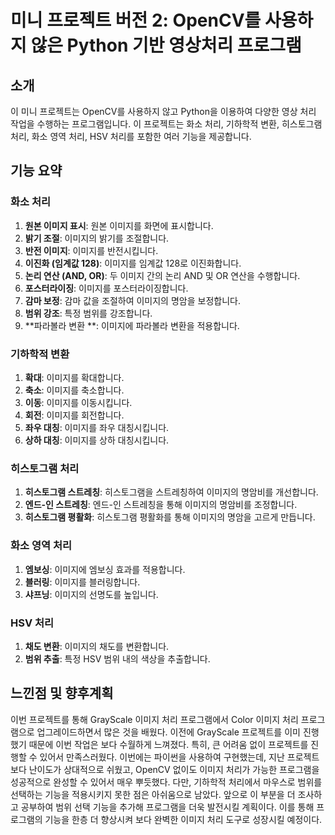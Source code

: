 # 미니 프로젝트 버전 2: OpenCV를 사용하지 않은 Python 기반 영상처리 프로그램

## 소개
이 미니 프로젝트는 OpenCV를 사용하지 않고 Python을 이용하여 다양한 영상 처리 작업을 수행하는 프로그램입니다. 이 프로젝트는 화소 처리, 기하학적 변환, 히스토그램 처리, 화소 영역 처리, HSV 처리를 포함한 여러 기능을 제공합니다.

## 기능 요약

### 화소 처리
1. **원본 이미지 표시**: 원본 이미지를 화면에 표시합니다.
2. **밝기 조절**: 이미지의 밝기를 조절합니다.
3. **반전 이미지**: 이미지를 반전시킵니다.
4. **이진화 (임계값 128)**: 이미지를 임계값 128로 이진화합니다.
5. **논리 연산 (AND, OR)**: 두 이미지 간의 논리 AND 및 OR 연산을 수행합니다.
6. **포스터라이징**: 이미지를 포스터라이징합니다.
7. **감마 보정**: 감마 값을 조절하여 이미지의 명암을 보정합니다.
8. **범위 강조**: 특정 범위를 강조합니다.
9. **파라볼라 변환 **: 이미지에 파라볼라 변환을 적용합니다.

### 기하학적 변환
1. **확대**: 이미지를 확대합니다.
2. **축소**: 이미지를 축소합니다.
3. **이동**: 이미지를 이동시킵니다.
4. **회전**: 이미지를 회전합니다.
5. **좌우 대칭**: 이미지를 좌우 대칭시킵니다.
6. **상하 대칭**: 이미지를 상하 대칭시킵니다.

### 히스토그램 처리
1. **히스토그램 스트레칭**: 히스토그램을 스트레칭하여 이미지의 명암비를 개선합니다.
2. **엔드-인 스트레칭**: 엔드-인 스트레칭을 통해 이미지의 명암비를 조정합니다.
3. **히스토그램 평활화**: 히스토그램 평활화를 통해 이미지의 명암을 고르게 만듭니다.

### 화소 영역 처리
1. **엠보싱**: 이미지에 엠보싱 효과를 적용합니다.
2. **블러링**: 이미지를 블러링합니다.
3. **샤프닝**: 이미지의 선명도를 높입니다.

### HSV 처리
1. **채도 변환**: 이미지의 채도를 변환합니다.
2. **범위 추출**: 특정 HSV 범위 내의 색상을 추출합니다.


## 느낀점 및 향후계획
이번 프로젝트를 통해 GrayScale 이미지 처리 프로그램에서 Color 이미지 처리 프로그램으로 업그레이드하면서 많은 것을 배웠다. 이전에 GrayScale 프로젝트를 이미 진행했기 때문에 이번 작업은 보다 수월하게 느껴졌다. 특히, 큰 어려움 없이 프로젝트를 진행할 수 있어서 만족스러웠다. 이번에는 파이썬을 사용하여 구현했는데, 지난 프로젝트보다 난이도가 상대적으로 쉬웠고, OpenCV 없이도 이미지 처리가 가능한 프로그램을 성공적으로 완성할 수 있어서 매우 뿌듯했다.
다만, 기하학적 처리에서 마우스로 범위를 선택하는 기능을 적용시키지 못한 점은 아쉬움으로 남았다. 앞으로 이 부분을 더 조사하고 공부하여 범위 선택 기능을 추가해 프로그램을 더욱 발전시킬 계획이다. 이를 통해 프로그램의 기능을 한층 더 향상시켜 보다 완벽한 이미지 처리 도구로 성장시킬 예정이다.
